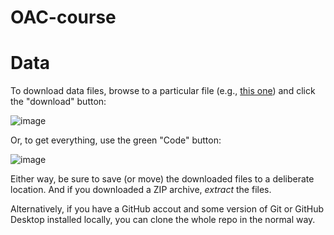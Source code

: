 # OAC-course

# Data
To download data files, browse to a particular file (e.g., [this one](https://github.com/AU-BCE-EE/OAC-course/blob/main/data/NH3_emis_acid_plot.csv)) and click the "download" button:

![image](https://github.com/AU-BCE-EE/OAC-course/assets/35272876/b2467276-cb7f-4161-b7a3-e0cc18554e06)

Or, to get everything, use the green "Code" button:

![image](https://github.com/AU-BCE-EE/OAC-course/assets/35272876/1615c5f2-b45b-4534-bca6-cedda5e60215)

Either way, be sure to save (or move) the downloaded files to a deliberate location.
And if you downloaded a ZIP archive, *extract* the files.

Alternatively, if you have a GitHub accout and some version of Git or GitHub Desktop installed locally, you can clone the whole repo in the normal way.

